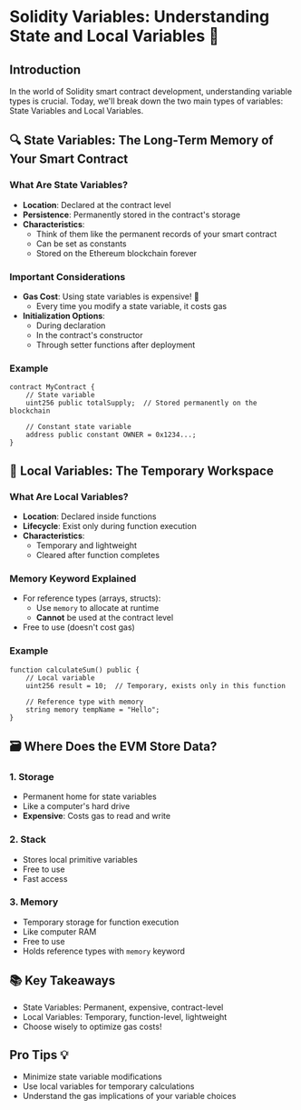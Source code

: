 
# Solidity Variables: Understanding State and Local Variables 🧩

## Introduction
In the world of Solidity smart contract development, understanding variable types is crucial. Today, we'll break down the two main types of variables: State Variables and Local Variables.

## 🔍 State Variables: The Long-Term Memory of Your Smart Contract

### What Are State Variables?
- **Location**: Declared at the contract level
- **Persistence**: Permanently stored in the contract's storage
- **Characteristics**:
  - Think of them like the permanent records of your smart contract
  - Can be set as constants
  - Stored on the Ethereum blockchain forever

### Important Considerations
- **Gas Cost**: Using state variables is expensive! 💸
  - Every time you modify a state variable, it costs gas
- **Initialization Options**:
  - During declaration
  - In the contract's constructor
  - Through setter functions after deployment

### Example
```solidity
contract MyContract {
    // State variable
    uint256 public totalSupply;  // Stored permanently on the blockchain
    
    // Constant state variable
    address public constant OWNER = 0x1234...;
}
```

## 🚀 Local Variables: The Temporary Workspace

### What Are Local Variables?
- **Location**: Declared inside functions
- **Lifecycle**: Exist only during function execution
- **Characteristics**:
  - Temporary and lightweight
  - Cleared after function completes

### Memory Keyword Explained
- For reference types (arrays, structs):
  - Use `memory` to allocate at runtime
  - **Cannot** be used at the contract level
- Free to use (doesn't cost gas)

### Example
```solidity
function calculateSum() public {
    // Local variable
    uint256 result = 10;  // Temporary, exists only in this function
    
    // Reference type with memory
    string memory tempName = "Hello";
}
```

## 🗃️ Where Does the EVM Store Data?

### 1. Storage
- Permanent home for state variables
- Like a computer's hard drive
- **Expensive**: Costs gas to read and write

### 2. Stack
- Stores local primitive variables
- Free to use
- Fast access

### 3. Memory
- Temporary storage for function execution
- Like computer RAM
- Free to use
- Holds reference types with `memory` keyword

## 📚 Key Takeaways
- State Variables: Permanent, expensive, contract-level
- Local Variables: Temporary, function-level, lightweight
- Choose wisely to optimize gas costs!

## Pro Tips 💡
- Minimize state variable modifications
- Use local variables for temporary calculations
- Understand the gas implications of your variable choices
